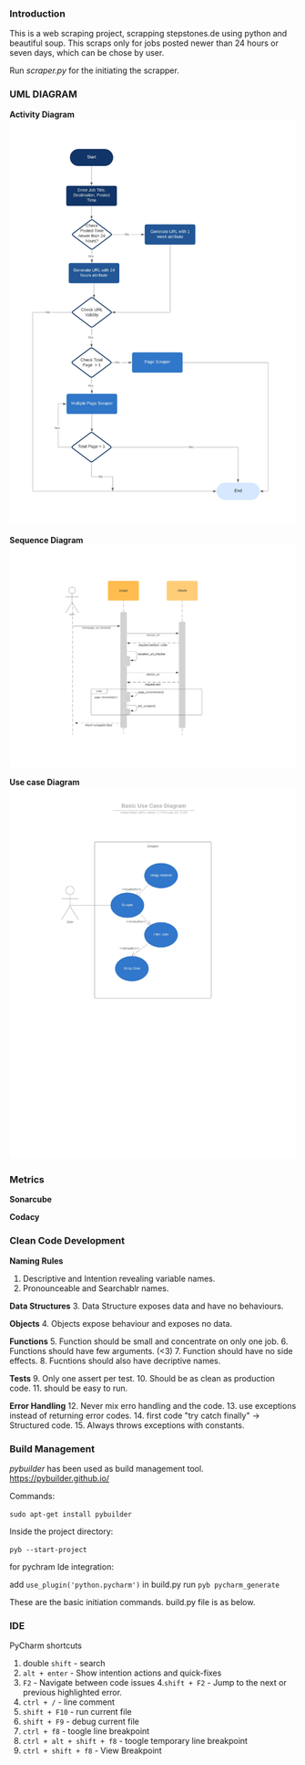 
### Introduction
This is a web scraping project, scrapping stepstones.de using python and beautiful soup. This scraps only for jobs posted newer than 24 hours or seven days, which can be chose by user.

Run *scraper.py* for the initiating the scrapper.

### UML DIAGRAM

**Activity Diagram**
![alt_text](https://github.com/iramshiv/ase_scraping/blob/master/activity.jpg)

**Sequence Diagram**
![alt_text](https://github.com/iramshiv/ase_scraping/blob/master/Sequence.jpg)

**Use case Diagram**
![alt-text](https://github.com/iramshiv/ase_scraping/blob/master/usecase.jpg)

### Metrics
**Sonarcube**

**Codacy**


### Clean Code Development

**Naming Rules**
1. Descriptive and Intention revealing variable names.
2. Pronounceable and Searchablr names.

**Data Structures**
3. Data Structure exposes data and have no behaviours.

**Objects**
4. Objects expose behaviour and exposes no data.

**Functions**
5. Function should be small and concentrate on only one job.
6. Functions should have few arguments. (<3)
7. Function should have no side effects.
8. Fucntions should also have decriptive names.

**Tests**
9. Only one assert per test.
10. Should be as clean as production code.
11. should be easy to run.

**Error Handling**
12. Never mix erro handling and the code.
13. use exceptions instead of returning error codes.
14. first code "try catch finally" -> Structured code.
15. Always throws exceptions with constants.

### Build Management

*pybuilder* has been used as build management tool.
https://pybuilder.github.io/

Commands:

```sudo apt-get install pybuilder```

Inside the project directory:

```pyb --start-project```

for pychram Ide integration: 

add ```use_plugin('python.pycharm')``` in build.py
run ```pyb pycharm_generate```

These are the basic initiation commands.
build.py file is as below.

### IDE
PyCharm shortcuts

1. double ```shift``` -  search
2. ```alt + enter``` - Show intention actions and quick-fixes
3. ```F2``` - Navigate between code issues
4.```shift + F2``` - Jump to the next or previous highlighted error.
5. ```ctrl + /``` - line comment
6. ```shift + F10``` - run current file
7. ```shift + F9``` - debug current file
8. ```ctrl + f8``` - toogle line breakpoint
9. ```ctrl + alt + shift + f8``` - toogle temporary line breakpoint
10. ```ctrl + shift + f8``` - View Breakpoint
